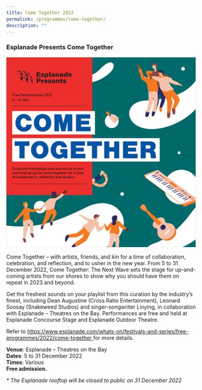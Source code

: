 ```yaml
---
title: Come Together 2022
permalink: /programmes/come-together/
description: ""
---
```

### Esplanade Presents Come Together

![Esplanade Presents](/images/ekv.png)

Come Together – with artists, friends, and kin for a time of collaboration, celebration, and reflection, and to usher in the new year. From 5 to 31 December 2022, Come Together: The Next Wave sets the stage for up-and-coming artists from our shores to show why you should have them on repeat in 2023 and beyond.

Get the freshest sounds on your playlist from this curation by the industry’s finest, including Dean Augustine (Cross Ratio Entertainment), Leonard Soosay (Snakeweed Studios) and singer-songwriter Linying, in collaboration with Esplanade – Theatres on the Bay. Performances are free and held at Esplanade Concourse Stage and Esplanade Outdoor Theatre.

Refer to
[https://www.esplanade.com/whats-on/festivals-and-series/free-programmes/2022/come-together ](https://www.esplanade.com/whats-on/festivals-and-series/free-programmes/2022/come-together) for more details.

**Venue**: Esplanade – Theatres on the Bay <br>
**Dates**: 5 to 31 December 2022 <br>
**Times**: Various <br>
**Free admission.**

*\* The Esplanade rooftop will be closed to public on 31 December 2022*